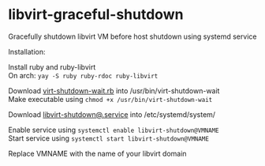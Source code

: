 # libvirt-graceful-shutdown
Gracefully shutdown libvirt VM before host shutdown using systemd service  

Installation:  

Install ruby and ruby-libvirt  
On arch: `yay -S ruby ruby-rdoc ruby-libvirt`

Download [virt-shutdown-wait.rb](https://raw.githubusercontent.com/lucaspape/libvirt-graceful-shutdown/main/virt-shutdown-wait.rb) into /usr/bin/virt-shutdown-wait  
Make executable using `chmod +x /usr/bin/virt-shutdown-wait`

Download [libvirt-shutdown@.service](https://raw.githubusercontent.com/lucaspape/libvirt-graceful-shutdown/main/libvirt-shutdown%40.service) into /etc/systemd/system/  

Enable service using `systemctl enable libvirt-shutdown@VMNAME`  
Start service using `systemctl start libvirt-shutdown@VMNAME`  

Replace VMNAME with the name of your libvirt domain
